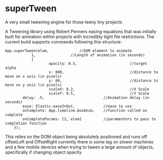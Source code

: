 # superTween
A very small tweening engine for those teeny tiny projects

A Tweening library using Robert Penners easing equations that was initially built for animation within projects with
incredibly tight file restrictions. The current build supports commands following this structure:

	App.superTween(elem,              //DOM element to animate
                1,                //Length of animation (in seconds)
                {
                        opacity: 0.5,                        //target alpha
                        x: 600,                              //distance to move on x axis (in pixels)
                        y: 60,                               //distance to move on y axis (in pixels)
                        scaleX: 0.2,                         //X Scale
                        scaleY: 0.5,                         //Y Scale
			delay: .5,                           //Animation delay (in seconds)
			ease: Elastic.easeInOut,             //ease to use
			onComplete: App.timeline.boxAnim,    //function called on complete
			onCompleteParams: [2, elem]          //paramenters to pass to completion function
		});	
									
									
									
This relies on the DOM object being absolutely positioned and runs off offsetLeft and OffsetRight
currently there is some lag on slower machines and a few mobile devices when trying to tween a large amount of objects, 
specifically if changing object opacity
